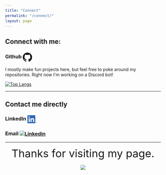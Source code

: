 ```yaml
---
title: "Connect"
permalink: "/connect/"
layout: page
---
```


## Connect with me:

### Github [<img align="center" alt="Github" width="30px" src="https://raw.githubusercontent.com/AKrotchko/AKrotchko/images/images/GitHub-Mark-120px-plus.png" />](https://github.com/akrotchko)

I mostly make fun projects here, but feel free to poke around my repositories. Right now I'm working on a Discord bot!

[![Top Langs](https://github-readme-stats.vercel.app/api/top-langs/?username=akrotchko&theme=radical&layout=compact)](https://github.com/anuraghazra/github-readme-stats)

---

## Contact me directly

### LinkedIn [<img align="center" alt="Linkedin" width="30px" src="https://raw.githubusercontent.com/AKrotchko/AKrotchko/images/images/linkedin.png" />](https://www.linkedin.com/in/andrew-krotchko-65a031a8/)

### Email [<img align="center" alt="Linkedin" width="30px" src="https://static.vecteezy.com/system/resources/previews/016/716/465/original/gmail-icon-free-png.png" />](mailto:AKrotchko@gmail.com)

---



<div style="text-align: center;">
  <span style="font-size: 26pt">Thanks for visiting my page.</span>
</div>

<br>

<div style="text-align: center;">
  <img width="300" src="https://cdn.discordapp.com/attachments/592903627819974658/1235769432220110889/20210705_1207522.jpg?ex=66359378&is=663441f8&hm=fdb47167f9fbf774ef57f60358904ba08107d788ce678b730be8b43b219b81b7&">

</div>
